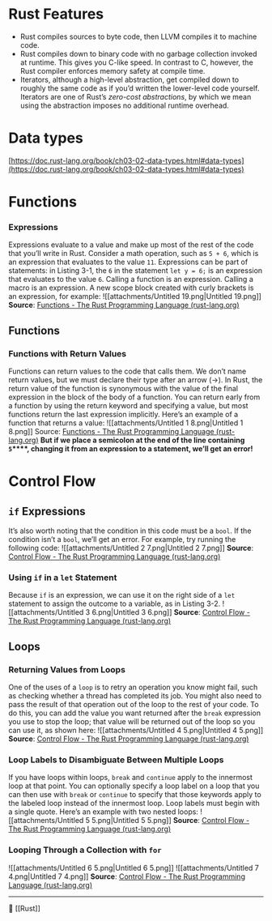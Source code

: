 # Rust Features
- Rust compiles sources to byte code, then LLVM compiles it to machine code.
- Rust compiles down to binary code with no garbage collection invoked at runtime. This gives you C-like speed. In contrast to C, however, the Rust compiler enforces memory safety at compile time.
- Iterators, although a high-level abstraction, get compiled down to roughly the same code as if you’d written the lower-level code yourself. Iterators are one of Rust’s _zero-cost abstractions_, by which we mean using the abstraction imposes no additional runtime overhead.
# Data types
[https://doc.rust-lang.org/book/ch03-02-data-types.html#data-types](https://doc.rust-lang.org/book/ch03-02-data-types.html#data-types)
# Functions
### Expressions
Expressions evaluate to a value and make up most of the rest of the code that you’ll write in Rust. Consider a math operation, such as `5 + 6`, which is an expression that evaluates to the value `11`. Expressions can be part of statements: in Listing 3-1, the `6` in the statement `let y = 6;` is an expression that evaluates to the value `6`. Calling a function is an expression. Calling a macro is an expression. A new scope block created with curly brackets is an expression, for example:
![[attachments/Untitled 19.png|Untitled 19.png]]
**Source**: [Functions - The Rust Programming Language (rust-lang.org)](https://doc.rust-lang.org/book/ch03-03-how-functions-work.html)
## Functions
### Functions with Return Values
Functions can return values to the code that calls them. We don’t name return values, but we must declare their type after an arrow (->). In Rust, the return value of the function is synonymous with the value of the final expression in the block of the body of a function. You can return early from a function by using the return keyword and specifying a value, but most functions return the last expression implicitly. Here’s an example of a function that returns a value:
![[attachments/Untitled 1 8.png|Untitled 1 8.png]]
Source: [Functions - The Rust Programming Language (rust-lang.org)](https://doc.rust-lang.org/book/ch03-03-how-functions-work.html)
**But if we place a semicolon at the end of the line containing** **`5`****, changing it from an expression to a statement, we’ll get an error!**
# Control Flow
## `if` Expressions
It’s also worth noting that the condition in this code must be a `bool`. If the condition isn’t a `bool`, we’ll get an error. For example, try running the following code:
![[attachments/Untitled 2 7.png|Untitled 2 7.png]]
**Source**: [Control Flow - The Rust Programming Language (rust-lang.org)](https://doc.rust-lang.org/book/ch03-05-control-flow.html)
### Using `if` in a `let` Statement
Because `if` is an expression, we can use it on the right side of a `let` statement to assign the outcome to a variable, as in Listing 3-2.
![[attachments/Untitled 3 6.png|Untitled 3 6.png]]
**Source**: [Control Flow - The Rust Programming Language (rust-lang.org)](https://doc.rust-lang.org/book/ch03-05-control-flow.html)
## Loops
### Returning Values from Loops
One of the uses of a `loop` is to retry an operation you know might fail, such as checking whether a thread has completed its job. You might also need to pass the result of that operation out of the loop to the rest of your code. To do this, you can add the value you want returned after the `break` expression you use to stop the loop; that value will be returned out of the loop so you can use it, as shown here:
![[attachments/Untitled 4 5.png|Untitled 4 5.png]]
**Source**: [Control Flow - The Rust Programming Language (rust-lang.org)](https://doc.rust-lang.org/book/ch03-05-control-flow.html)
### Loop Labels to Disambiguate Between Multiple Loops
If you have loops within loops, `break` and `continue` apply to the innermost loop at that point. You can optionally specify a loop label on a loop that you can then use with `break` or `continue` to specify that those keywords apply to the labeled loop instead of the innermost loop. Loop labels must begin with a single quote. Here’s an example with two nested loops:
![[attachments/Untitled 5 5.png|Untitled 5 5.png]]
**Source**: [Control Flow - The Rust Programming Language (rust-lang.org)](https://doc.rust-lang.org/book/ch03-05-control-flow.html)
### Looping Through a Collection with `for`
![[attachments/Untitled 6 5.png|Untitled 6 5.png]]
![[attachments/Untitled 7 4.png|Untitled 7 4.png]]
**Source**: [Control Flow - The Rust Programming Language (rust-lang.org)](https://doc.rust-lang.org/book/ch03-05-control-flow.html)

----
📂 [[Rust]]